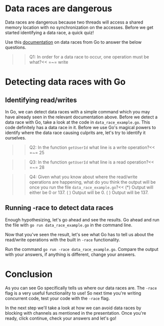 # Data races are dangerous
Data races are dangerous because two threads will access a shared memory location with no synchronization on the accesses. Before we get started identifying a data race, a quick quiz! 

Use this [documentation](https://golang.org/doc/articles/race_detector.html) on data races from Go to answer the below questions.

>>Q1: In order for a data race to occur, one operation must be what?<<
=~= write


# Detecting data races with Go
## Identifying read/writes
In Go, we can detect data races with a simple command which you may have already seen in the relevant documentation above. Before we detect a data race with Go, take a look at the code in `data_race_example.go`. This code definitely has a data race in it. Before we use Go's magical powers to identify where the data race causing culprits are, let's try to identify it ourselves.

>>Q2: In the function `getUserId` what line is a write operation?<<
=~= 25

>>Q3: In the function `getUserId` what line is a read operation?<<
=~= 28

>>Q4: Given what you know about where the read/write operations are happening, what do you think the output will be once you run the file `data_race_example.go`?<<
(*) Output will either be 0 or 137.
( ) Output will be 0.
( ) Output will be 137.

## Running -race to detect data races
Enough hypothesizing, let's go ahead and see the results. Go ahead and run the file with `go run data_race_example.go` in the command line.

Now that you've seen the result, let's see what Go has to tell us about the read/write operations with the built in `-race` functionality. 

Run the command `go run -race data_race_example.go`. Compare the output with your answers, if anything is different, change your answers.

# Conclusion
As you can see Go specifically tells us where our data races are. The `-race` flag is a very useful functionality to use! So next time you're writing concurrent code, test your code with the `-race` flag.

In the next step we'll take a look at how we can avoid data races by blocking with channels as mentioned in the presentation. Once you're ready, click continue, check your answers and let's go!